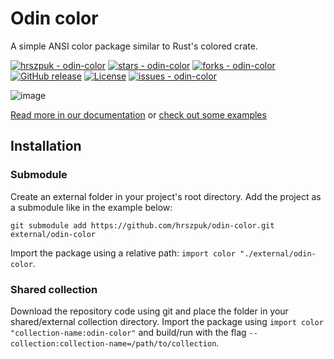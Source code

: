 # Odin color
A simple ANSI color package similar to Rust's colored crate.

[![hrszpuk - odin-color](https://img.shields.io/static/v1?label=hrszpuk&message=odin-color&color=blue&logo=github)](https://github.com/hrszpuk/odin-color "Go to GitHub repo")
[![stars - odin-color](https://img.shields.io/github/stars/hrszpuk/odin-color?style=social)](https://github.com/hrszpuk/odin-color)
[![forks - odin-color](https://img.shields.io/github/forks/hrszpuk/odin-color?style=social)](https://github.com/hrszpuk/odin-color)
[![GitHub release](https://img.shields.io/github/release/hrszpuk/odin-color?include_prereleases=&sort=semver&color=blue)](https://github.com/hrszpuk/odin-color/releases/)
[![License](https://img.shields.io/badge/License-MIT-blue)](#license)
[![issues - odin-color](https://img.shields.io/github/issues/hrszpuk/odin-color)](https://github.com/hrszpuk/odin-color/issues)

![image](https://github.com/hrszpuk/odin-color/assets/107559570/3946ebe3-470c-4913-bc3d-ce262e16989b)

[Read more in our documentation](https://github.com/hrszpuk/odin-color/edit/main/DOCS.md)
or [check out some examples](https://github.com/hrszpuk/odin-color/edit/main/examples/README.md)

## Installation

### Submodule
Create an external folder in your project's root directory.
Add the project as a submodule like in the example below:
```
git submodule add https://github.com/hrszpuk/odin-color.git external/odin-color
```
Import the package using a relative path: `import color "./external/odin-color`.

### Shared collection
Download the repository code using git and place the folder in your shared/external collection directory.
Import the package using `import color "collection-name:odin-color"` and build/run with the flag `--collection:collection-name=/path/to/collection`.


